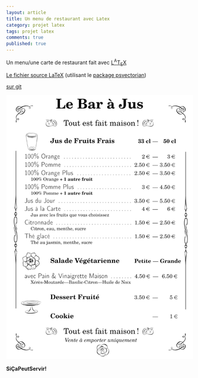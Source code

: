 ```yaml
---
layout: article
title: Un menu de restaurant avec Latex
category: projet latex
tags: projet latex
comments: true
published: true
---
```


Un menu/une carte de restaurant fait avec [L<sup>A</sup>T<sub>E</sub>X](https://fr.wikibooks.org/wiki/LaTeX)

[Le fichier source LaTeX](/assets/images/rajusMenu/menu_2016.tex) (utilisant le [package psvectorian](https://ctan.org/tex-archive/graphics/pstricks/contrib/pst-vectorian))

[sur git](https://github.com/psic/rajusMenu)

![apercu menu](/assets/images/rajusMenu/menu_2016.jpg)


**SiÇaPeutServir!**
